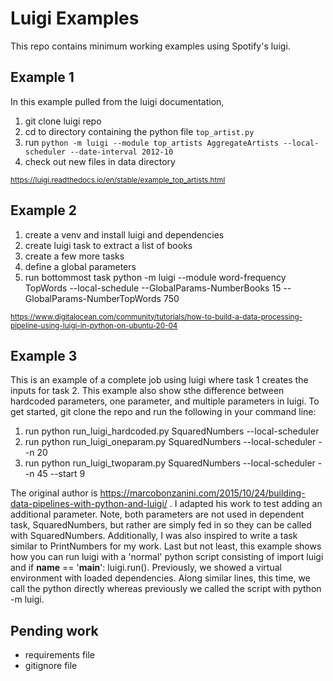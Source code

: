 # Luigi Examples

This repo contains minimum working examples using Spotify's luigi. 

## Example 1 

In this example pulled from the luigi documentation,

1. git clone luigi repo
2. cd to directory containing the python file ```top_artist.py```
3. run ```python -m luigi --module top_artists AggregateArtists --local-scheduler --date-interval 2012-10```
4. check out new files in data directory 

<sub> https://luigi.readthedocs.io/en/stable/example_top_artists.html </sub>

## Example 2 

1. create a venv and install luigi and dependencies 
2. create luigi task to extract a list of books 
3. create a few more tasks 
4. define a global parameters 
5. run bottommost task python -m luigi --module word-frequency TopWords --local-schedule --GlobalParams-NumberBooks 15 --GlobalParams-NumberTopWords 750

<sub> https://www.digitalocean.com/community/tutorials/how-to-build-a-data-processing-pipeline-using-luigi-in-python-on-ubuntu-20-04 </sub>

## Example 3

This is an example of a complete job using luigi where task 1 creates the inputs for task 2. This example also show sthe difference between hardcoded parameters, one parameter, and multiple parameters in luigi. To get started, git clone the repo and run the following in your command line: 

1. run python run_luigi_hardcoded.py SquaredNumbers --local-scheduler
2. run python run_luigi_oneparam.py SquaredNumbers --local-scheduler --n 20
3. run python run_luigi_twoparam.py SquaredNumbers --local-scheduler --n 45 --start 9

The original author is https://marcobonzanini.com/2015/10/24/building-data-pipelines-with-python-and-luigi/ . I adapted his work to test adding an additional parameter. Note, both parameters are not used in dependent task, SquaredNumbers, but rather are simply fed in so they can be called with SquaredNumbers. Additionally, I was also inspired to write a task similar to PrintNumbers for my work. Last but not least, this example shows how you can run luigi with a 'normal' python script consisting of import luigi and if __name__ == '__main__': luigi.run(). Previously, we showed a virtual environment with loaded dependencies. Along similar lines, this time, we call the python directly whereas previously we called the script with python -m luigi. 

## Pending work

* requirements file 
* gitignore file 
